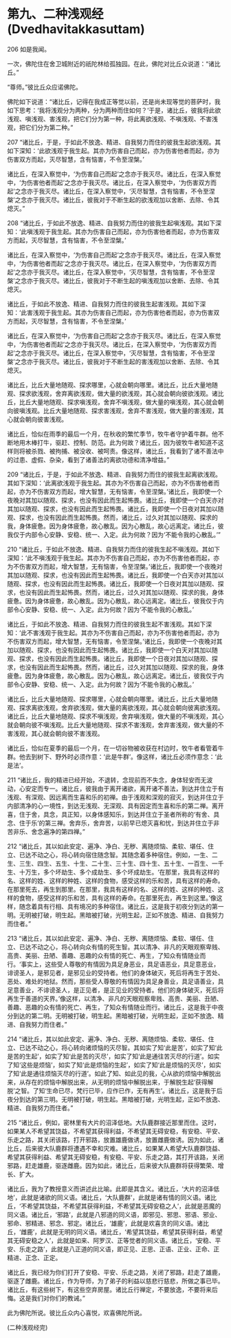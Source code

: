 # 第九、二种浅观经(Dvedhavitakkasuttam)

206 如是我闻。

一次，佛陀住在舍卫城附近的祇陀林给孤独园。在此，佛陀对比丘众说道：“诸比丘。”

“尊师。”彼比丘众应诺佛陀。

佛陀如下说道：“诸比丘，记得在我成正等觉以前，还是尚未现等觉的菩萨时，我如下思考：‘我将浅观分为两种，分为两种而住如何？’于是，诸比丘，彼我将此欲浅观、嗔浅观、害浅观，把它们分为第一种，将此离欲浅观、不嗔浅观、不害浅观，把它们分为第二种。”

207 “诸比丘，于是，于如此不放逸、精进、自我努力而住的彼我生起欲浅观。其如下深知：‘此欲浅观于我生起。其亦为伤害自己而起，亦为伤害他者而起，亦为伤害双方而起，灭尽智慧，含有恼害，不令至涅槃。’

诸比丘，在深入察觉中，‘为伤害自己而起’之念亦于我灭尽。诸比丘，在深入察觉中，‘为伤害他者而起’之念亦于我灭尽。诸比丘，在深入察觉中，‘为伤害双方而起’之念亦于我灭尽。诸比丘，在深入察觉中，‘灭尽智慧，含有恼害，不令至涅槃’之念亦于我灭尽。诸比丘，彼我对于不断生起的欲浅观加以舍断、去除、令其熄灭。”

208 “诸比丘，于如此不放逸、精进、自我努力而住的彼我生起嗔浅观。其如下深知：‘此嗔浅观于我生起。其亦为伤害自己而起，亦为伤害他者而起，亦为伤害双方而起，灭尽智慧，含有恼害，不令至涅槃。’

诸比丘，在深入察觉中，‘为伤害自己而起’之念亦于我灭尽。诸比丘，在深入察觉中，‘为伤害他者而起’之念亦于我灭尽。诸比丘，在深入察觉中，‘为伤害双方而起’之念亦于我灭尽。诸比丘，在深入察觉中，‘灭尽智慧，含有恼害，不令至涅槃’之念亦于我灭尽。诸比丘，彼我对于不断生起的嗔浅观加以舍断、去除、令其熄灭。

诸比丘，于如此不放逸、精进、自我努力而住的彼我生起害浅观。其如下深知：‘此害浅观于我生起。其亦为伤害自己而起，亦为伤害他者而起，亦为伤害双方而起，灭尽智慧，含有恼害，不令至涅槃。’

诸比丘，在深入察觉中，‘为伤害自己而起’之念亦于我灭尽。诸比丘，在深入察觉中，‘为伤害他者而起’之念亦于我灭尽。诸比丘，在深入察觉中，‘为伤害双方而起’之念亦于我灭尽。诸比丘，在深入察觉中，‘灭尽智慧，含有恼害，不令至涅槃’之念亦于我灭尽。诸比丘，彼我对于不断生起的害浅观加以舍断、去除、令其熄灭。

诸比丘，比丘大量地随观、探求哪里，心就会朝向哪里。诸比丘，比丘大量地随观、探求欲浅观，舍弃离欲浅观，做大量的欲浅观，其心就会朝向彼欲浅观。诸比丘，比丘大量地随观、探求嗔浅观，舍弃不嗔浅观，做大量的嗔浅观，其心就会朝向彼嗔浅观。比丘大量地随观、探求害浅观，舍弃不害浅观，做大量的害浅观，其心就会朝向彼害浅观。

诸比丘，恰似在雨季的最后一个月，在秋收的繁忙季节，牧牛者守护着牛群。他不断地用木棒打牛，驱赶、控制、防范。此为何故？诸比丘，因为彼牧牛者知道不这样则将被杀戮、被拘捕、被没收、被呵责。像这样，诸比丘，我看到了诸不善法中的过患、虚假、杂染，看到了诸善法的离欲功德和清净增益。”

209 “诸比丘，于是，于如此不放逸、精进、自我努力而住的彼我生起离欲浅观。其如下深知：‘此离欲浅观于我生起。其亦为不伤害自己而起，亦为不伤害他者而起，亦为不伤害双方而起，增大智慧，无有恼害，令至涅槃。’诸比丘，我即使一个夜晚对其加以随观、探求，也没有因此而生起怖畏。诸比丘，我即使一个白天亦对其加以随观、探求，也没有因此而生起怖畏。诸比丘，我即使一个日夜对其加以随观、探求，也没有因此而生起怖畏。然而，诸比丘，过久对其加以随观、探求的我，身体疲惫。因为身体疲惫，故心散乱。因为心散乱，故心远离定。诸比丘，彼我仅于内部令心安静、安稳、统一、入定。此为何故？因为‘不能令我的心散乱。’”

210 “诸比丘，于如此不放逸、精进、自我努力而住的彼我生起不嗔浅观。其如下深知：‘此不嗔浅观于我生起。其亦为不伤害自己而起，亦为不伤害他者而起，亦为不伤害双方而起，增大智慧，无有恼害，令至涅槃。’诸比丘，我即使一个夜晚对其加以随观、探求，也没有因此而生起怖畏。诸比丘，我即使一个白天亦对其加以随观、探求，也没有因此而生起怖畏。诸比丘，我即使一个日夜对其加以随观、探求，也没有因此而生起怖畏。然而，诸比丘，过久对其加以随观、探求的我，身体疲惫。因为身体疲惫，故心散乱。因为心散乱，故心远离定。诸比丘，彼我仅于内部令心安静、安稳、统一、入定。此为何故？因为‘不能令我的心散乱。’

诸比丘，于如此不放逸、精进、自我努力而住的彼我生起不害浅观。其如下深知：‘此不害浅观于我生起。其亦为不伤害自己而起，亦为不伤害他者而起，亦为不伤害双方而起，增大智慧，无有恼害，令至涅槃。’诸比丘，我即使一个夜晚对其加以随观、探求，也没有因此而生起怖畏。诸比丘，我即使一个白天对其加以随观、探求，也没有因此而生起怖畏。诸比丘，我即使一个日夜对其加以随观、探求，也没有因此而生起怖畏。然而，诸比丘，过久对其加以随观、探求的我，身体疲惫。因为身体疲惫，故心散乱。因为心散乱，故心远离定。诸比丘，彼我仅于内部令心安静、安稳、统一、入定。此为何故？因为‘不能令我的心散乱。’

诸比丘，比丘大量地随观、探求哪里，心就会朝向哪里。诸比丘，比丘大量地随观、探求离欲浅观，舍弃欲浅观，做大量的离欲浅观，其心就会朝向彼离欲浅观。诸比丘，比丘大量地随观、探求不嗔浅观，舍弃嗔浅观，做大量的不嗔浅观，其心就会朝向彼不嗔浅观。比丘大量地随观、探求不害浅观，舍弃害浅观，做大量的不害浅观，其心就会朝向彼不害浅观。

诸比丘，恰似在夏季的最后一个月，在一切谷物被收获在村边时，牧牛者看管着牛群。他去到树下、野外时必须作意：‘此是牛群’。像这样，诸比丘必须作意念：‘此是法’。

211 “诸比丘，我的精进已经开始，不退转，念现前而不失念，身体轻安而无波动，心安定而专一。诸比丘，彼我由于离开诸欲，离开诸不善法，到达并住立于有浅观、有深观、因远离而生喜和乐的初禅。由于浅观和深观的寂灭，到达并住立于内部清净的心一境性，到达无浅观、无深观、具有因定而生喜和乐的第二禅。离开喜，住于舍，具念，具正知，以身体感知乐，到达并住立于圣者所称的‘有舍、具念、住于乐’的第三禅。舍弃乐，舍弃苦，以前早已熄灭喜和忧，到达并住立于非苦非乐、舍念遍净的第四禅。”

212 “诸比丘，其以如此安定、遍净、净白、无秽、离随烦恼、柔软、堪任、住立、已达不动之心，将心转向宿住随念智。其随念着多种宿住。例如，一生、二生、三生、四生、五生、十生、二十生、三十生、四十生、五十生、一百生、一千生、十万生，多个坏劫生、多个成劫生、多个坏成劫生。‘在那里，我具有这样的名、这样的姓、这样的种姓、这样的食物，感受这样的乐和苦，具有这样的寿命。在那里死去，再生到那里。在那里，我具有这样的名、这样的姓、这样的种姓、这样的食物，感受这样的乐和苦，具有这样的寿命。在那里死去，再生到这里。’像这样，随念着具有行相、具有境况的多种宿住。诸比丘，这是我于初夜分到达的第一明。无明被打破，明生起。黑暗被打破，光明生起，正如不放逸、精进、自我努力而住者。”

213 “诸比丘，其以如此安定、遍净、净白、无秽、离随烦恼、柔软、堪任、住立、已达不动之心，将心转向众有情的死生智。其以清净、非凡的天眼观察卑贱、高贵、美丽、丑陋、善趣、恶趣的众有情的死亡、再生，了知众有情随业而行。‘事实上，这些受人尊敬的有情因为具足身恶业，具足语恶业，具足意恶业，诽谤圣人，是邪见者，是邪见业的受持者。他们的身体破灭，死后将再生于苦处、恶处、难处的地狱。然而，那些受人尊敬的有情因为具足身善业，具足语善业，具足意善业，不诽谤圣人，是正见者，是正见业的受持者。他们的身体破灭，死后将再生于善道的天界。’像这样，以清净、非凡的天眼观察卑贱、高贵、美丽、丑陋、善趣、恶趣的众有情的死亡、再生，了知众有情随业而行。诸比丘，这是我于中夜分到达的第二明。无明被打破，明生起。黑暗被打破，光明生起，正如不放逸、精进、自我努力而住者。”

214 “诸比丘，其以如此安定、遍净、净白、无秽、离随烦恼、柔软、堪任、住立、已达不动之心，将心转向诸烦恼的灭尽智。其如实了知‘此是苦’，如实了知‘此是苦的生起’，如实了知‘此是苦的灭尽’，如实了知‘此是通往苦灭尽的行道’。如实了知‘这些是烦恼’，如实了知‘此是烦恼的生起’，如实了知‘此是烦恼的灭尽’，如实了知‘此是通往烦恼灭尽的行道’。如此了知、如此见的我，心从欲的烦恼中解脱出来，从存在的烦恼中解脱出来，从无明的烦恼中解脱出来，于解脱生起‘获得解脱’之智。了知‘生命已尽，梵行已毕，应作已作，无有再生’。诸比丘，这是我于后夜分到达的第三明。无明被打破，明生起。黑暗被打破，光明生起，正如不放逸、精进、自我努力而住者。”

215 “诸比丘，例如，密林里有大片的沼泽低地。大队鹿群接近那里而住。这时，如果某人不希望其饶益，不希望其获得利益，不希望其无碍安稳，有安稳、平安、乐走之路，其关闭该路，打开邪路，放置雄鹿做诱，放置雌鹿做诱。因为如此，诸比丘，后来彼大队鹿群将遭遇不幸和灾难。诸比丘，如果某人希望大队鹿群饶益、希望其获得利益、希望其无碍安稳，有安稳、平安、乐走之路，其打开该路，关闭邪路，赶走雄鹿，驱逐雌鹿。因为如此，诸比丘，后来彼大队鹿群将获得繁荣、增长、扩大。

诸比丘，我为了教授意义而讲述此比喻。此即是其含义。诸比丘，‘大片的沼泽低地’，此就是诸欲的同义语。诸比丘，‘大队鹿群’，此就是诸有情的同义语。诸比丘，‘不希望其饶益，不希望其获得利益，不希望其无碍安稳之人’，此就是恶魔的同义语。诸比丘，‘邪路’，此就是八邪道的同义语，即邪见、邪思、邪语、邪业、邪命、邪精进、邪念、邪定。诸比丘，‘雄鹿’，此就是欢喜贪的同义语。诸比丘，‘雌鹿’，此就是无明的同义语。诸比丘，‘希望其饶益，希望其获得利益，希望其无碍安稳之人’，此就是如来、阿罗汉、正等觉者的同义语。诸比丘，‘安稳、平安、乐走之路’，此就是八正道的同义语，即正见、正思、正语、正业、正命、正精进、正念、正定。

诸比丘，我已经为你们打开了安稳、平安、乐走之路，关闭了邪路，赶走了雄鹿，驱逐了雌鹿。诸比丘，作为导师，为了弟子的利益以慈悲行慈悲，所做之事已毕。诸比丘，有这些树下，有这些空弃房屋。诸比丘行禅定，不要放逸，不要将来后悔。这是我们对你们的教诫。”

此为佛陀所说。彼比丘众内心喜悦，欢喜佛陀所说。

(二种浅观经完)
